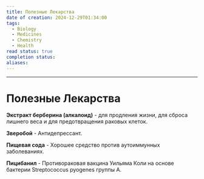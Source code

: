 ```yaml
---
title: Полезные Лекарства
date of creation: 2024-12-29T01:34:00
tags:
  - Biology
  - Medicines
  - Chemistry
  - Health
read status: true
completion status: 
aliases:
---
```

---
# Полезные Лекарства


**Экстракт берберина (алкалоид)** - для продления жизни, для сброса лишнего веса и для предотвращения раковых клеток.


**Зверобой** - Антидепрессант.


**Пищевая сода** - Хорошее средство против аутоиммунных заболеваниях.


**Пицибанил** - Противораковая вакцина Уильяма Коли на основе бактерии Streptococcus pyogenes группы А.
